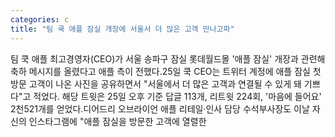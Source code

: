 ```yaml
---
categories: c
title: "팀 쿡 애플 잠실 개장에 서울서 더 많은 고객 만나고파"
---
```

팀 쿡 애플 최고경영자(CEO)가 서울 송파구 잠실 롯데월드몰 &#39;애플 잠실&#39; 개장과 관련해 축하 메시지를 올렸다고 애플 측이 전했다.25일 쿡 CEO는 트위터 계정에 애플 잠실 첫 방문 고객이 나온 사진을 공유하면서 "서울에서 더 많은 고객과 연결될 수 있게 돼 기쁘다"고 적었다. 해당 트윗은 25일 오후 기준 답글 113개, 리트윗 224회, &#39;마음에 들어요&#39; 2천521개를 얻었다.디어드리 오브라이언 애플 리테일·인사 담당 수석부사장도 이날 자신의 인스타그램에 "애플 잠실을 방문한 고객에 열렬한